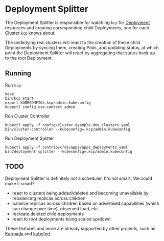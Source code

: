 # Deployment Splitter

The Deployment Splitter is responsible for watching `kcp` for [Deployment](https://kubernetes.io/docs/concepts/workloads/controllers/deployment/) resources and creating corresponding child Deployments, one for each Cluster `kcp` knows about.

The underlying real clusters will react to the creation of these child Deployments by syncing them, creating Pods, and updating status, at which point the Deployment Splitter will react by aggregating that status back up to the root Deployment.

## Running

Run `kcp`

```
make
bin/kcp start
export KUBECONFIG=.kcp/admin.kubeconfig
kubectl config use-context admin
```

Run Cluster Controller

```
kubectl apply -f config/cluster.example.dev_clusters.yaml
bin/cluster-controller --kubeconfig=.kcp/admin.kubeconfig
```

Run Deployment Splitter

```
kubectl apply -f contrib/crds/apps/apps_deployments.yaml
bin/deployment-splitter --kubeconfig=.kcp/admin.kubeconfig
```

## TODO

Deployment Splitter is definitely _not_ a scheduler. It's not smart. We could make it smart?

- react to clusters being added/deleted and becoming unavailable by rebalancing replicas across children
- balance replicas across children based on advertised capabilities (which can change over time), observed load, etc.
- recreate deleted child deployments
- react to root deployments being scaled up/down

These features and more are already supported by other projects, such as [Karmada](https://github.com/karmada-io/karmada) and [kubefed](https://github.com/kubernetes-retired/federation).

